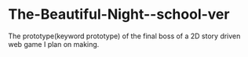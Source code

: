 # The-Beautiful-Night--school-ver
The prototype(keyword prototype) of 
the final boss of a 2D story 
driven web game I plan on making. 
